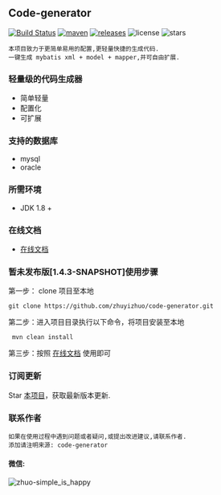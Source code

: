 ## Code-generator
[![Build Status](https://travis-ci.com/zhuyizhuo/code-generator.svg?branch=master)](https://travis-ci.com/zhuyizhuo/code-generator)
[![maven](https://img.shields.io/maven-central/v/com.github.zhuyizhuo/code-generator.svg)](https://search.maven.org/search?q=g:com.github.zhuyizhuo)
[![releases](https://img.shields.io/github/v/release/zhuyizhuo/code-generator.svg)](https://github.com/zhuyizhuo/code-generator/releases)
![license](https://img.shields.io/github/license/zhuyizhuo/code-generator.svg)
![stars](https://img.shields.io/github/stars/zhuyizhuo/code-generator)

```
本项目致力于更简单易用的配置,更轻量快捷的生成代码.
一键生成 mybatis xml + model + mapper,并可自由扩展.
```

### 轻量级的代码生成器

* 简单轻量
* 配置化
* 可扩展

### 支持的数据库

* mysql
* oracle

### 所需环境

* JDK 1.8 +

### 在线文档

- [在线文档](http://zhuyizhuo.online/code-generator-doc/)

### 暂未发布版[1.4.3-SNAPSHOT]使用步骤
第一步： clone 项目至本地
```
git clone https://github.com/zhuyizhuo/code-generator.git
```
第二步：进入项目目录执行以下命令，将项目安装至本地
```
 mvn clean install
```

第三步：按照 [在线文档](http://zhuyizhuo.online/code-generator-doc/) 使用即可

### 订阅更新

Star [本项目](https://github.com/zhuyizhuo/code-generator)，获取最新版本更新.

### 联系作者

```
如果在使用过程中遇到问题或者疑问,或提出改进建议,请联系作者.
添加请注明来源: code-generator
```

#### 微信:

![zhuo-simple_is_happy](assets/1559619424122.jpg)
